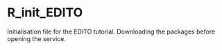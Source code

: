 # R_init_EDITO

Initialisation file for the EDITO tutorial. Downloading the packages before opening the service.
